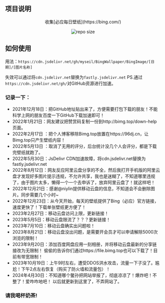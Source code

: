 ## 项目说明
<div align="center">
收集[必应每日壁纸](https://bing.com/) 
 
![repo size](https://img.shields.io/github/repo-size/myseil/BingWallpaper)
</div>

## 如何使用

用法：`https://cdn.jsdelivr.net/gh/myseil/BingWallpaper/BingImage/[日期]/[图片名称]`

 失效可以通过将`cdn.jsdelivr.net`替换为`fastly.jsdelivr.net`
 PS.通过`https://cdn.jsdelivr.net/gh/`对GitHub资源进行加速。

### 记录一下：
 -  2021年12月18日：把GitHub地址贴出来了，方便需要打包下载的朋友！不能科学上网的朋友百度一下GitHub下载加速即可！
 -  2022年1月21日：网友建议把赞赏码复制一份到http://bimg.top/down-help页面。
 -  2022年2月17日 ：把个人博客移除Bimg.top放置在https://96dj.cn，让Bimg.top只产生壁纸内容！
 -  2022年5月13日 ：取消了无用的评分，后台统计没几个人会评分，都是下载完壁纸就跑了。
 -  2022年5月30日：JsDelivr CDN加速故障，将cdn.jsdelivr.net替换为 fastly.jsdelivr.net
 -  2022年8月12日：网友反应阿里云盘分享的不全，然后我打开手机版的阿里云盘才发现好多图片提示违规，不允许共享，我也是迷糊了，不知道哪里违规了，由于图片太多，懒得一个一个去申诉了，放弃阿里云盘了！就这样吧！
 -  2022年12月21日：感谢@niylin提供移动云盘的信息，不知道会不会删除图片。同步需要几个小时~
 -  2022年12月23日：从今天开始，每天的壁纸提供了Bing（必应）官方链接，速度更快了！下载单张壁纸更方便了！
 -  2023年2月27日：移动云盘访问上限，更新链接！
 -  2023年5月5日：移动云盘限流了？？？更新链接！
 -  2023年7月10日：移动云盘确实出问题啦！
 -  2023年8月21日：移动云盘没出问题，是需要开会员才可以申请解除5000次浏览的限制！
 -  2023年9月20日：添加百度网盘应用一刻相册，并将移动云盘最新的分享链接改为无限制！
 偷偷的告诉你们通过https://file.bimg.top也可以下载了！目前有带宽限制！
 -  2023年10月19日：上午9时左右，遭受DDOS洪水攻击，流量一下子没了。尴尬！下午2点左右恢复（购买了防火墙和流量包）！
 -  2024年4月30日：不知道哪个鳖孙把网站举报了，彻底凉凉了！爆炸吧！不整了！爱咋咋地吧！ 以后就更新到这里了，不弄网站了。

### 请我喝杯奶茶!


